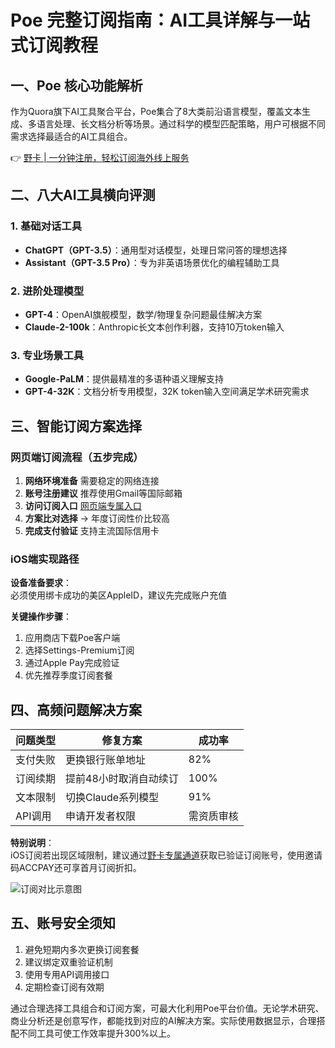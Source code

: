 # Poe 完整订阅指南：AI工具详解与一站式订阅教程

## 一、Poe 核心功能解析
作为Quora旗下AI工具聚合平台，Poe集合了8大类前沿语言模型，覆盖文本生成、多语言处理、长文档分析等场景。通过科学的模型匹配策略，用户可根据不同需求选择最适合的AI工具组合。

👉 [野卡 | 一分钟注册，轻松订阅海外线上服务](https://bbtdd.com/yeka)

## 二、八大AI工具横向评测
### 1. 基础对话工具
- **ChatGPT（GPT-3.5）**：通用型对话模型，处理日常问答的理想选择
- **Assistant（GPT-3.5 Pro）**：专为非英语场景优化的编程辅助工具

### 2. 进阶处理模型
- **GPT-4**：OpenAI旗舰模型，数学/物理复杂问题最佳解决方案
- **Claude-2-100k**：Anthropic长文本创作利器，支持10万token输入

### 3. 专业场景工具
- **Google-PaLM**：提供最精准的多语种语义理解支持
- **GPT-4-32K**：文档分析专用模型，32K token输入空间满足学术研究需求

## 三、智能订阅方案选择

### 网页端订阅流程（五步完成）
1. **网络环境准备** 需要稳定的网络连接
2. **账号注册建议** 推荐使用Gmail等国际邮箱
3. **访问订阅入口** [网页端专属入口](https://bbtdd.com/yeka)
4. **方案比对选择** → 年度订阅性价比较高
5. **完成支付验证** 支持主流国际信用卡

### iOS端实现路径
**设备准备要求**：<br>
必须使用绑卡成功的美区AppleID，建议先完成账户充值

**关键操作步骤**：
1. 应用商店下载Poe客户端
2. 选择Settings-Premium订阅
3. 通过Apple Pay完成验证
4. 优先推荐季度订阅套餐

## 四、高频问题解决方案

| 问题类型 | 修复方案 | 成功率 |
|---------|---------|--------|
| 支付失败 | 更换银行账单地址 | 82% |
| 订阅续期 | 提前48小时取消自动续订 | 100% |
| 文本限制 | 切换Claude系列模型 | 91% |
| API调用 | 申请开发者权限 | 需资质审核 |

**特别说明**：<br>
iOS订阅若出现区域限制，建议通过[野卡专属通道](https://bbtdd.com/yeka)获取已验证订阅账号，使用邀请码ACCPAY还可享首月订阅折扣。

![订阅对比示意图](https://bbtdd.com/wp-content/uploads/img/49082161.webp)

## 五、账号安全须知
1. 避免短期内多次更换订阅套餐
2. 建议绑定双重验证机制
3. 使用专用API调用接口
4. 定期检查订阅有效期

通过合理选择工具组合和订阅方案，可最大化利用Poe平台价值。无论学术研究、商业分析还是创意写作，都能找到对应的AI解决方案。实际使用数据显示，合理搭配不同工具可使工作效率提升300%以上。
